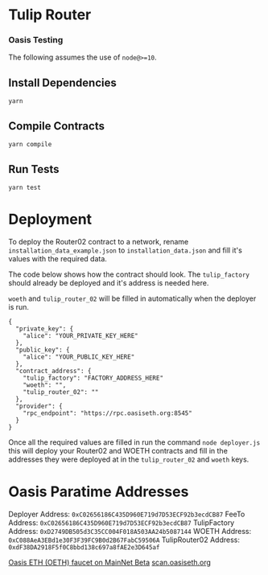 # Tulip Router

### Oasis Testing

The following assumes the use of `node@>=10`.

## Install Dependencies

`yarn`

## Compile Contracts

`yarn compile`

## Run Tests

`yarn test`

# Deployment

To deploy the Router02 contract to a network, rename `installation_data_example.json`
to `installation_data.json` and fill it's values with the required data.

The code below shows how the contract should look. The `tulip_factory` should already be deployed and it's address is needed here.

`woeth` and `tulip_router_02` will be filled in automatically when the deployer is run.

```
{
  "private_key": {
    "alice": "YOUR_PRIVATE_KEY_HERE"
  },
  "public_key": {
    "alice": "YOUR_PUBLIC_KEY_HERE"
  },
  "contract_address": {
    "tulip_factory": "FACTORY_ADDRESS_HERE"
    "woeth": "",
    "tulip_router_02": ""
  },
  "provider": {
    "rpc_endpoint": "https://rpc.oasiseth.org:8545"
  }
}
```

Once all the required values are filled in run the command `node deployer.js`
this will deploy your Router02 and WOETH contracts and fill in the addresses they were deployed at in the `tulip_router_02` and `woeth` keys.

# Oasis Paratime Addresses

Deployer Address: `0xC02656186C435D960E719d7D53ECF92b3ecdCB87`
FeeTo Address: `0xC02656186C435D960E719d7D53ECF92b3ecdCB87`
TulipFactory Address: `0xD2749DB505d3C35CC004F018A503AA24b5087144`
WOETH Address: `0xC088AeA3EBd1e30F3F39FC9B0d2B67FabC59506A`
TulipRouter02 Address: `0xdF38DA2918F5f0C8bbd138c697a8fAE2e3D645af`

[Oasis ETH (OETH) faucet on MainNet Beta](http://faucet.oasiseth.org/)
[scan.oasiseth.org](http://scan.oasiseth.org/)
